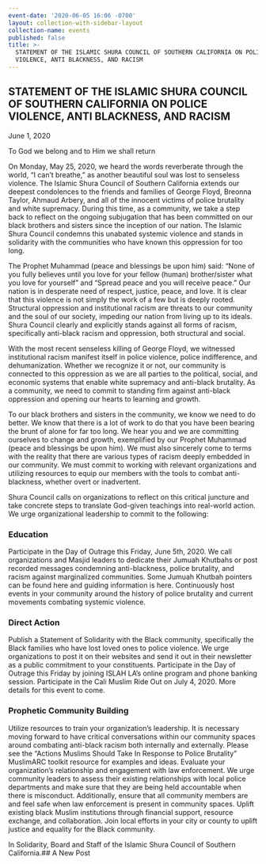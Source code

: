 ```yaml
---
event-date: '2020-06-05 16:06 -0700'
layout: collection-with-sidebar-layout
collection-name: events
published: false
title: >-
  STATEMENT OF THE ISLAMIC SHURA COUNCIL OF SOUTHERN CALIFORNIA ON POLICE
  VIOLENCE, ANTI BLACKNESS, AND RACISM
---
```

## STATEMENT OF THE ISLAMIC SHURA COUNCIL OF SOUTHERN CALIFORNIA ON POLICE VIOLENCE, ANTI BLACKNESS, AND RACISM

June 1, 2020

To God we belong and to Him we shall return

On Monday, May 25, 2020, we heard the words reverberate through the world, “I can’t breathe,” as another beautiful soul was lost to senseless violence. The Islamic Shura Council of Southern California extends our deepest condolences to the friends and families of George Floyd, Breonna Taylor, Ahmaud Arbery, and all of the innocent victims of police brutality and white supremacy. During this time, as a community, we take a step back to reflect on the ongoing subjugation that has been committed on our black brothers and sisters since the inception of our nation. The Islamic Shura Council condemns this unabated systemic violence and stands in solidarity with the communities who have known this oppression for too long.

The Prophet Muhammad (peace and blessings be upon him) said: “None of you fully believes until you love for your fellow (human) brother/sister what you love for yourself” and “Spread peace and you will receive peace.” Our nation is in desperate need of respect, justice, peace, and love. It is clear that this violence is not simply the work of a few but is deeply rooted. Structural oppression and institutional racism are threats to our community and the soul of our society, impeding our nation from living up to its ideals. Shura Council clearly and explicitly stands against all forms of racism, specifically anti-black racism and oppression, both structural and social.

With the most recent senseless killing of George Floyd, we witnessed institutional racism manifest itself in police violence, police indifference, and dehumanization. Whether we recognize it or not, our community is connected to this oppression as we are all parties to the political, social, and economic systems that enable white supremacy and anti-black brutality. As a community, we need to commit to standing firm against anti-black oppression and opening our hearts to learning and growth.

To our black brothers and sisters in the community, we know we need to do better. We know that there is a lot of work to do that you have been bearing the brunt of alone for far too long. We hear you and we are committing ourselves to change and growth, exemplified by our Prophet Muhammad (peace and blessings be upon him). We must also sincerely come to terms with the reality that there are various types of racism deeply embedded in our community. We must commit to working with relevant organizations and utilizing resources to equip our members with the tools to combat anti-blackness, whether overt or inadvertent.

Shura Council calls on organizations to reflect on this critical juncture and take concrete steps to translate God-given teachings into real-world action. We urge organizational leadership to commit to the following:

### Education

Participate in the Day of Outrage this Friday, June 5th, 2020. We call organizations and Masjid leaders to dedicate their Jumuah Khutbahs or post recorded messages condemning anti-blackness, police brutality, and racism against marginalized communities. Some Jumuah Khutbah pointers can be found here and guiding information is here.
Continuously host events in your community around the history of police brutality and current movements combating systemic violence.

### Direct Action

Publish a Statement of Solidarity with the Black community, specifically the Black families who have lost loved ones to police violence. We urge organizations to post it on their websites and send it out in their newsletter as a public commitment to your constituents.
Participate in the Day of Outrage this Friday by joining ISLAH LA’s online program and phone banking session.
Participate in the Cali Muslim Ride Out on July 4, 2020. More details for this event to come.

### Prophetic Community Building

Utilize resources to train your organization’s leadership. It is necessary moving forward to have critical conversations within our community spaces around combating anti-black racism both internally and externally. Please see the “Actions Muslims Should Take In Response to Police Brutality” MuslimARC toolkit resource for examples and ideas.
Evaluate your organization’s relationship and engagement with law enforcement. We urge community leaders to assess their existing relationships with local police departments and make sure that they are being held accountable when there is misconduct. Additionally, ensure that all community members are and feel safe when law enforcement is present in community spaces.
Uplift existing black Muslim institutions through financial support, resource exchange, and collaboration.
Join local efforts in your city or county to uplift justice and equality for the Black community.

In Solidarity, Board and Staff of the Islamic Shura Council of Southern California.## A New Post

